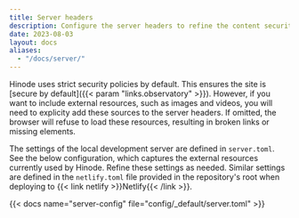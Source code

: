 ```yaml
---
title: Server headers
description: Configure the server headers to refine the content security policy.
date: 2023-08-03
layout: docs
aliases:
  - "/docs/server/"
---
```


<!-- TODO: expand -->

Hinode uses strict security policies by default. This ensures the site is [secure by default]({{< param "links.observatory" >}}). However, if you want to include external resources, such as images and videos, you will need to explicity add these sources to the server headers. If omitted, the browser will refuse to load these resources, resulting in broken links or missing elements.

The settings of the local development server are defined in `server.toml`. See the below configuration, which captures the external resources currently used by Hinode. Refine these settings as needed. Similar settings are defined in the `netlify.toml` file provided in the repository's root when deploying to {{< link netlify >}}Netlify{{< /link >}}.

{{< docs name="server-config" file="config/_default/server.toml" >}}
